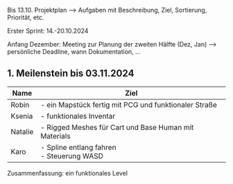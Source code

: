 Bis 13.10. Projektplan --> Aufgaben mit Beschreibung, Ziel, Sortierung, Priorität, etc.

Erster Sprint: 14.-20.10.2024

Anfang Dezember: Meeting zur Planung der zweiten Hälfte (Dez, Jan) --> persönliche Deadline, wann Dokumentation, ...


## 1. Meilenstein bis 03.11.2024

| **Name** | **Ziel**                                              |
| -------- | ----------------------------------------------------- |
| Robin    | - ein Mapstück fertig mit PCG und funktionaler Straße |
| Ksenia   | - funktionales Inventar                               |
| Natalie  | - Rigged Meshes für Cart und Base Human mit Materials |
| Karo     | - Spline entlang fahren<br>- Steuerung WASD           |

Zusammenfassung: ein funktionales Level